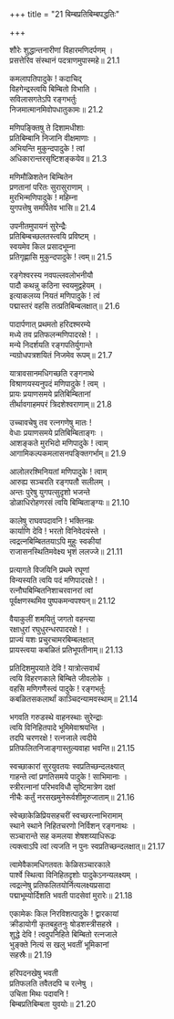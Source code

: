 +++
title = "21 बिम्बप्रतिबिम्बपद्धतिः"

+++


शौरेः शुद्धान्तनारीणां विहारमणिदर्पणम् ।  
प्रसत्तेरिव संस्थानं पदत्राणमुपास्महे॥ 21.1

कमलापतिपादुके ! कदाचिद्  
विहगेन्द्रस्त्वयि बिम्बितो विभाति ।  
सविलासगतेऽपि रङ्गभर्तुः  
निजमात्मानमिवोपधातुकामः॥ 21.2

मणिपङ्क्तिषु ते दिशामधीशाः  
प्रतिबिम्बानि निजानि वीक्षमाणाः ।  
अभियन्ति मुकुन्दपादुके ! त्वां  
अधिकारान्तरसृष्टिशङ्कयेव॥ 21.3

मणिमौळिशतेन बिम्बितेन  
प्रणतानां परितः सुरासुराणाम् ।  
मुरभिन्मणिपादुके ! महिम्ना  
युगपत्तेषु समर्पितेव भासि॥ 21.4

उपनीतमुपायनं सुरेन्द्रैः  
प्रतिबिम्बच्छलतस्त्वयि प्रविष्टम् ।  
स्वयमेव किल प्रसादभूम्ना  
प्रतिगृह्णासि मुकुन्दपादुके ! त्वम्॥ 21.5

रङ्गेश्वरस्य नवपल्लवलोभनीयौ  
पादौ कथन्नु कठिना स्वयमुद्वहेयम् ।  
इत्याकलय्य नियतं मणिपादुके ! त्वं  
पद्मास्तरं वहसि तत्प्रतिबिम्बलक्षात्॥ 21.6

पादार्पणात् प्रथमतो हरिदश्मरम्ये  
मध्ये तव प्रतिफलन्मणिपादरक्षे ! ।  
मन्ये निदर्शयति रङ्गपतिर्युगान्ते  
न्यग्रोधपत्रशयितं निजमेव रूपम्॥ 21.7

यात्रावसानमधिगच्छति रङ्गनाथे  
विश्राणयस्यनुपदं मणिपादुके ! त्वम् ।  
प्रायः प्रयाणसमये प्रतिबिम्बितानां  
तीर्थावगाहमपरं त्रिदशेश्वराणाम्॥ 21.8

उच्चावचेषु तव रत्नगणेषु मातः !  
वेधाः प्रयाणसमये प्रतिबिम्बिताङ्गः ।  
आशङ्कते मुरभिदो मणिपादुके ! त्वाम्  
आगामिकल्पकमलासनपङ्क्तिगर्भाम्॥ 21.9

आलोलरश्मिनियतां मणिपादुके ! त्वाम्  
आरुह्य सञ्चरति रङ्गपतौ सलीलम् ।  
अन्तः पुरेषु युगपत्सुदृशो भजन्ते  
डोळाधिरोहणरसं त्वयि बिम्बिताङ्ग्यः॥ 21.10

कालेषु राघवपदावनि ! भक्तिनम्रः  
कार्याणि देवि ! भरतो विनिवेदयंस्ते ।  
त्वद्रत्नबिम्बिततयाऽपि मुहुः स्वकीयां  
राजासनस्थितिमवेक्ष्य भृशं ललज्जे॥ 21.11

प्रत्यागते विजयिनि प्रथमे रघूणां  
विन्यस्यति त्वयि पदं मणिपादरक्षे ! ।  
रत्नौघबिम्बितनिशाचरवानरां त्वां  
पूर्वक्षणस्थमिव पुष्पकमन्वपश्यन्॥ 21.12

वैयाकुलीं शमयितुं जगतो वहन्त्या  
रक्षाधुरां रघुधुरन्धरपादरक्षे ! ।  
प्राज्यं यशः प्रचुरचामरबिम्बलक्षात्  
प्रायस्त्वया कबळितं प्रतिभूपतीनाम्॥ 21.13

प्रतिदिशमुपयाते देवि ! यात्रोत्सवार्थं  
त्वयि विहरणकाले बिम्बिते जीवलोके ।  
वहसि मणिगणैस्त्वं पादुके ! रङ्गभर्तुः  
कबळितसकलार्थां काञ्चिदन्यामवस्थाम्॥ 21.14

भगवति गरुडस्थे वाहनस्थाः सुरेन्द्राः  
त्वयि विनिहितपादे भूमिमेवाश्रयन्ति ।  
तदपि चरणरक्षे ! रत्नजाले त्वदीये  
प्रतिफलितनिजाङ्गास्तुल्यवाहा भवन्ति॥ 21.15

स्वच्छाकारां सुरयुवतयः स्वप्रतिच्छन्दलक्ष्यात्  
गाहन्ते त्वां प्रणतिसमये पादुके ! साभिमानाः ।  
स्त्रीरत्नानां परिभवविधौ सृष्टिमात्रेण दक्षां  
नीचैः कर्तुं नरसखमुनेरूर्वशीमूरुजाताम्॥ 21.16

स्वेच्छाकेळिप्रियसहचरीं स्वच्छरत्नाभिरामाम्  
स्थाने स्थाने निहितचरणो निर्विशन् रङ्गनाथः ।  
सञ्चारान्ते सह कमलया शेषशय्याधिरूढः  
त्यक्त्वाऽपि त्वां त्यजति न पुनः स्वप्रतिच्छन्दलक्षात्॥ 21.17

त्वामेवैकामधिगतवतः केळिसञ्चारकाले  
पार्श्वे स्थित्वा विनिहितदृशोः पादुकेऽनन्यलक्ष्यम् ।  
त्वद्रत्नेषु प्रतिफलितयोर्नित्यलक्ष्यप्रसादा  
पद्माभूम्योर्दिशति भवती पादसेवां मुरारेः॥ 21.18

एकामेकः किल निरविशत्पादुके ! द्वारकायां  
क्रीडायोगी कृतबहुतनुः षोडशस्त्रीसहस्रे ।  
शुद्धे देवि ! त्वदुपनिहिते बिम्बितो रत्नजाले  
भुङ्क्ते नित्यं स खलु भवतीं भूमिकानां  
सहस्रैः॥ 21.19

हरिपदनखेषु भवती  
प्रतिफलति तवैतदपि च रत्नेषु ।  
उचिता मिथः पदावनि !  
बिम्बप्रतिबिम्बता युवयोः॥ 21.20

